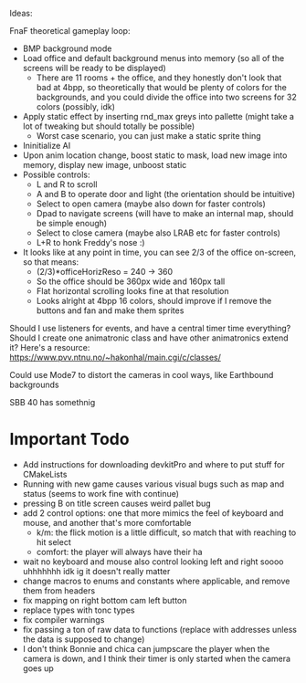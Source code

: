 Ideas:

FnaF theoretical gameplay loop:

* BMP background mode
* Load office and default background menus into memory (so all of the screens will be ready to be displayed)
	* There are 11 rooms + the office, and they honestly don't look that bad at 4bpp, so theoretically that would be plenty of colors for the backgrounds, and you could divide the office into two screens for 32 colors (possibly, idk)
* Apply static effect by inserting rnd_max greys into pallette (might take a lot of tweaking but should totally be possible)
	* Worst case scenario, you can just make a static sprite thing
* Ininitialize AI
* Upon anim location change, boost static to mask, load new image into memory, display new image, unboost static
* Possible controls:
	* L and R to scroll
	* A and B to operate door and light (the orientation should be intuitive)
	* Select to open camera (maybe also down for faster controls)
	* Dpad to navigate screens (will have to make an internal map, should be simple enough)
	* Select to close camera (maybe also LRAB etc for faster controls)
	* L+R to honk Freddy's nose :)
* It looks like at any point in time, you can see 2/3 of the office on-screen, so that means:
	* (2/3)*officeHorizReso = 240 -> 360
	* So the office should be 360px wide and 160px tall
	* Flat horizontal scrolling looks fine at that resolution
	* Looks alright at 4bpp 16 colors, should improve if I remove the buttons and fan and make them sprites


Should I use listeners for events, and have a central timer time everything? Should I create one animatronic class and have other animatronics extend it? 
Here's a resource: https://www.pvv.ntnu.no/~hakonhal/main.cgi/c/classes/

Could use Mode7 to distort the cameras in cool ways, like Earthbound backgrounds

SBB 40 has somethnig

# Important Todo
* Add instructions for downloading devkitPro and where to put stuff for CMakeLists
* Running with new game causes various visual bugs such as map and status (seems to work fine with continue)
* pressing B on title screen causes weird pallet bug
* add 2 control options: one that more mimics the feel of keyboard and mouse, and another that's more comfortable
  * k/m: the flick motion is a little difficult, so match that with reaching to hit select
  * comfort: the player will always have their ha
* wait no keyboard and mouse also control looking left and right soooo uhhhhhhh idk ig it doesn't really matter
* change macros to enums and constants where applicable, and remove them from headers
* fix mapping on right bottom cam left button
* replace types with tonc types
* fix compiler warnings
* fix passing a ton of raw data to functions (replace with addresses unless the data is supposed to change)
* I don't think Bonnie and chica can jumpscare the player when the camera is down, and I think their timer is only started when the camera goes up